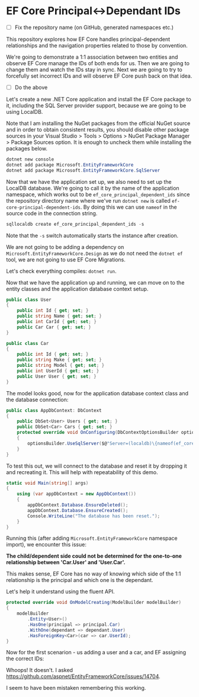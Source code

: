 # EF Core Principal<->Dependant IDs

- [ ] Fix the repository name (on GitHub, generated namespaces etc.)

This repository explores how EF Core handles principal-dependent relationships
and the navigation properties related to those by convention.

We're going to demonstrate a 1:1 association between two entities and observe
EF Core manage the IDs of both ends for us. Then we are going to change them and
watch the IDs stay in sync. Next we are going to try to forcefully set incorrect
IDs and will observe EF Core push back on that idea.

- [ ] Do the above

Let's create a new .NET Core application and install the EF Core package to it,
including the SQL Server provider support, because we are going to be using
LocalDB.

Note that I am installing the NuGet packages from the official NuGet source and
in order to obtain consistent results, you should disable other package sources
in your Visual Studio > Tools > Options > NuGet Package Manager > Package
Sources option. It is enough to uncheck them while installing the packages
below.

```powershell
dotnet new console
dotnet add package Microsoft.EntityFrameworkCore
dotnet add package Microsoft.EntityFrameworkCore.SqlServer
```

Now that we have the application set up, we also need to set up the LocalDB
database. We're going to call it by the name of the application namespace, which
works out to be `ef_core_principal_dependent_ids` since the repository directory
name where we've run `dotnet new` is called `ef-core-principal-dependent-ids`.
By doing this we can use `nameof` in the source code in the connection string.

```powershell
sqllocaldb create ef_core_principal_dependent_ids -s
```

Note that the `-s` switch automatically starts the instance after creation.

We are not going to be adding a dependency on
`Microsoft.EntityFrameworkCore.Design` as we do not need the `dotnet ef` tool,
we are not going to use EF Core Migrations.

Let's check everything compiles: `dotnet run`.

Now that we have the application up and running, we can move on to the entity
classes and the application database context setup.

```csharp
public class User
{
    public int Id { get; set; }
    public string Name { get; set; }
    public int CarId { get; set; }
    public Car Car { get; set; }
}

public class Car
{
    public int Id { get; set; }
    public string Make { get; set; }
    public string Model { get; set; }
    public int UserId { get; set; }
    public User User { get; set; }
}
```

The model looks good, now for the application database context class and the
database connection:

```csharp
public class AppDbContext: DbContext
{
    public DbSet<User> Users { get; set; }
    public DbSet<Car> Cars { get; set; }
    protected override void OnConfiguring(DbContextOptionsBuilder optionsBuilder)
    {
        optionsBuilder.UseSqlServer($@"Server=(localdb)\{nameof(ef_core_principal_dependent_ids)};Database={nameof(ef_core_principal_dependent_ids)};");
    }
}
```

To test this out, we will connect to the database and reset it by dropping it
and recreating it. This will help with repeatability of this demo.

```csharp
static void Main(string[] args)
{
    using (var appDbContext = new AppDbContext())
    {
        appDbContext.Database.EnsureDeleted();
        appDbContext.Database.EnsureCreated();
        Console.WriteLine("The database has been reset.");
    }
}
```

Running this (after adding `Microsoft.EntityFrameworkCore` namespace import),
we encounter this issue:

**The child/dependent side could not be determined for the one-to-one relationship between 'Car.User' and 'User.Car'.**

This makes sense, EF Core has no way of knowing which side of the 1:1
relationship is the principal and which one is the dependant.

Let's help it understand using the fluent API.

```csharp
protected override void OnModelCreating(ModelBuilder modelBuilder)
{
    modelBuilder
        .Entity<User>()
        .HasOne(principal => principal.Car)
        .WithOne(dependant => dependant.User)
        .HasForeignKey<Car>(car => car.UserId);
}
```

Now for the first scenarion - us adding a user and a car, and EF assigning the
correct IDs:

Whoops! It doesn't. I asked https://github.com/aspnet/EntityFrameworkCore/issues/14704.

I seem to have been mistaken remembering this working.
